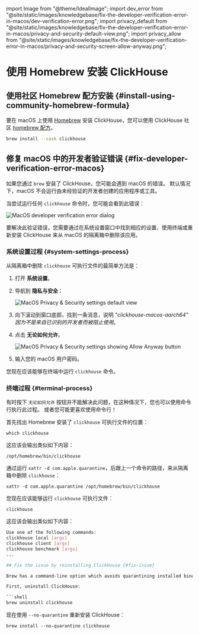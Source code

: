 import Image from "@theme/IdealImage";
import dev_error from "@site/static/images/knowledgebase/fix-the-developer-verification-error-in-macos/dev-verification-error.png";
import privacy_default from "@site/static/images/knowledgebase/fix-the-developer-verification-error-in-macos/privacy-and-security-default-view.png";
import privacy_allow from "@site/static/images/knowledgebase/fix-the-developer-verification-error-in-macos/privacy-and-security-screen-allow-anyway.png";

# 使用 Homebrew 安装 ClickHouse

<VerticalStepper>

## 使用社区 Homebrew 配方安装 {#install-using-community-homebrew-formula}

要在 macOS 上使用 [Homebrew](https://brew.sh/) 安装 ClickHouse，您可以使用
ClickHouse 社区 [homebrew 配方](https://formulae.brew.sh/cask/clickhouse)。

```bash
brew install --cask clickhouse
```

## 修复 macOS 中的开发者验证错误 {#fix-developer-verification-error-macos}

如果您通过 `brew` 安装了 ClickHouse，您可能会遇到 macOS 的错误。
默认情况下，macOS 不会运行由未经验证的开发者创建的应用程序或工具。

当尝试运行任何 `clickhouse` 命令时，您可能会看到此错误：

<Image img={dev_error} size="sm" alt="MacOS developer verification error dialog" border />

要解决此验证错误，您需要通过在系统设置窗口中找到相应的设置、使用终端或重新安装 ClickHouse 来从 macOS 的隔离箱中删除该应用。

### 系统设置过程 {#system-settings-process}

从隔离箱中删除 `clickhouse` 可执行文件的最简单方法是：

1. 打开 **系统设置**。
2. 导航到 **隐私与安全**：

    <Image img={privacy_default} size="md" alt="MacOS Privacy & Security settings default view" border />

3. 向下滚动到窗口底部，找到一条消息，说明 _"clickhouse-macos-aarch64" 因为不是来自已识别的开发者而被阻止使用_。
4. 点击 **无论如何允许**。

    <Image img={privacy_allow} size="md" alt="MacOS Privacy & Security settings showing Allow Anyway button" border />

5. 输入您的 macOS 用户密码。

您现在应该能够在终端中运行 `clickhouse` 命令。

### 终端过程 {#terminal-process}

有时按下 `无论如何允许` 按钮并不能解决此问题，在这种情况下，您也可以使用命令行执行此过程。
或者您可能更喜欢使用命令行！

首先找出 Homebrew 安装了 `clickhouse` 可执行文件的位置：

```shell
which clickhouse
```

这应该会输出类似如下内容：

```shell
/opt/homebrew/bin/clickhouse
```

通过运行 `xattr -d com.apple.quarantine`，后跟上一个命令的路径，来从隔离箱中删除 `clickhouse`：

```shell
xattr -d com.apple.quarantine /opt/homebrew/bin/clickhouse
```

您现在应该能够运行 `clickhouse` 可执行文件：

```shell
clickhouse
```

这应该会输出类似如下内容：

```bash
Use one of the following commands:
clickhouse local [args]
clickhouse client [args]
clickhouse benchmark [args]
...

## Fix the issue by reinstalling ClickHouse {#fix-issue}

Brew has a command-line option which avoids quarantining installed binaries in the first place.

First, uninstall ClickHouse:

```shell
brew uninstall clickhouse
```

现在使用 `--no-quarantine` 重新安装 ClickHouse：

```shell
brew install --no-quarantine clickhouse
```
</VerticalStepper>

